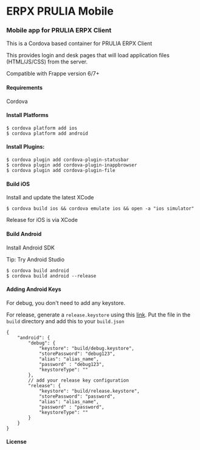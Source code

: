 # ERPX PRULIA Mobile
### Mobile app for PRULIA ERPX Client

This is a Cordova based container for PRULIA ERPX Client

This provides login and desk pages that will load application files (HTML/JS/CSS) from the server.

Compatible with Frappe version 6/7+

#### Requirements

Cordova

#### Install Platforms

```
$ cordova platform add ios
$ cordova platform add android
```

#### Install Plugins:

```
$ cordova plugin add cordova-plugin-statusbar
$ cordova plugin add cordova-plugin-inappbrowser
$ cordova plugin add cordova-plugin-file
```

#### Build iOS

Install and update the latest XCode

```
$ cordova build ios && cordova emulate ios && open -a "ios simulator"
```

Release for iOS is via XCode

#### Build Android

Install Android SDK

Tip: Try Android Studio

```
$ cordova build android
$ cordova build android --release
```

#### Adding Android Keys

For debug, you don't need to add any keystore.

For release, generate a `release.keystore` using this [link](https://developer.android.com/studio/publish/app-signing.html). Put the file in the `build` directory and add this to your `build.json`
```
{
    "android": {
        "debug": {
            "keystore": "build/debug.keystore",
            "storePassword": "debug123",
            "alias": "alias_name",
            "password" : "debug123",
            "keystoreType": ""
        },
        // add your release key configuration
        "release": {
            "keystore": "build/release.keystore",
            "storePassword": "password",
            "alias": "alias_name",
            "password" : "password",
            "keystoreType": ""
        }
    }
}
```

#### License
